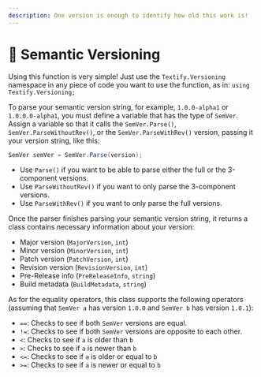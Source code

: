```yaml
---
description: One version is enough to identify how old this work is!
---
```


# 📅 Semantic Versioning

Using this function is very simple! Just use the `Textify.Versioning` namespace in any piece of code you want to use the function, as in: `using Textify.Versioning;`

To parse your semantic version string, for example, `1.0.0-alpha1` or `1.0.0.0-alpha1`, you must define a variable that has the type of `SemVer`. Assign a variable so that it calls the `SemVer.Parse()`, `SemVer.ParseWithoutRev()`, or the `SemVer.ParseWithRev()` version, passing it your version string, like this:

```csharp
SemVer semVer = SemVer.Parse(version);
```

* Use `Parse()` if you want to be able to parse either the full or the 3-component versions.
* Use `ParseWithoutRev()` if you want to only parse the 3-component versions.
* Use `ParseWithRev()` if you want to only parse the full versions.

Once the parser finishes parsing your semantic version string, it returns a class contains necessary information about your version:

* Major version (`MajorVersion`, `int`)
* Minor version (`MinorVersion`, `int`)
* Patch version (`PatchVersion`, `int`)
* Revision version (`RevisionVersion`, `int`)
* Pre-Release info (`PreReleaseInfo`, `string`)
* Build metadata (`BuildMetadata`, `string`)

As for the equality operators, this class supports the following operators (assuming that `SemVer a` has version `1.0.0` and `SemVer b` has version `1.0.1`):

* `==`: Checks to see if both `SemVer` versions are equal.
* `!=`: Checks to see if both `SemVer` versions are opposite to each other.
* `<`: Checks to see if `a` is older than `b`
* `>`: Checks to see if `a` is newer than `b`
* `<=`: Checks to see if `a` is older or equal to `b`
* `>=`: Checks to see if `a` is newer or equal to `b`
